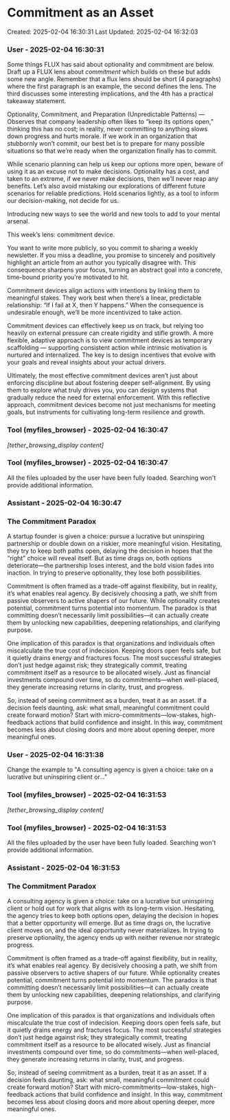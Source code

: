 # Commitment as an Asset

Created: 2025-02-04 16:30:31
Last Updated: 2025-02-04 16:32:03

### User - 2025-02-04 16:30:31

Some things FLUX has said about optionality and commitment are below. Draft up a FLUX lens about *commitment* which builds on these but adds some new angle. Remember that a flux lens should be short (4 paragraphs) where the first paragraph is an example, the second defines the lens. The third discusses some interesting implications, and the 4th has a practical takeaway statement. 



Optionality, Commitment, and Preparation (Unpredictable Patterns) — Observes that company leadership often likes to “keep its options open,” thinking this has no cost; in reality, never committing to anything slows down progress and hurts morale. If we work in an organization that stubbornly won’t commit, our best bet is to prepare for many possible situations so that we’re ready when the organization finally has to commit.

While scenario planning can help us keep our options more open, beware of using it as an excuse not to make decisions. Optionality has a cost, and taken to an extreme, if we never make decisions, then we’ll never reap any benefits. Let’s also avoid mistaking our explorations of different future scenarios for reliable predictions. Hold scenarios lightly, as a tool to inform our decision-making, not decide for us.



Introducing new ways to see the world and new tools to add to your mental arsenal.

This week’s lens: commitment device.

You want to write more publicly, so you commit to sharing a weekly newsletter. If you miss a deadline, you promise to sincerely and positively highlight an article from an author you typically disagree with. This consequence sharpens your focus, turning an abstract goal into a concrete, time-bound priority you’re motivated to hit.

Commitment devices align actions with intentions by linking them to meaningful stakes. They work best when there’s a linear, predictable relationship: “If I fail at X, then Y happens.” When the consequence is undesirable enough, we’ll be more incentivized to take action.

Commitment devices can effectively keep us on track, but relying too heavily on external pressure can create rigidity and stifle growth. A more flexible, adaptive approach is to view commitment devices as temporary scaffolding — supporting consistent action while intrinsic motivation is nurtured and internalized. The key is to design incentives that evolve with your goals and reveal insights about your actual drivers.

Ultimately, the most effective commitment devices aren’t just about enforcing discipline but about fostering deeper self-alignment. By using them to explore what truly drives you, you can design systems that gradually reduce the need for external enforcement. With this reflective approach, commitment devices become not just mechanisms for meeting goals, but instruments for cultivating long-term resilience and growth​.

### Tool (myfiles_browser) - 2025-02-04 16:30:47

*[tether_browsing_display content]*

### Tool (myfiles_browser) - 2025-02-04 16:30:47

All the files uploaded by the user have been fully loaded. Searching won't provide additional information.

### Assistant - 2025-02-04 16:30:47

### The Commitment Paradox

A startup founder is given a choice: pursue a lucrative but uninspiring partnership or double down on a riskier, more meaningful vision. Hesitating, they try to keep both paths open, delaying the decision in hopes that the “right” choice will reveal itself. But as time drags on, both options deteriorate—the partnership loses interest, and the bold vision fades into inaction. In trying to preserve optionality, they lose both possibilities. 

Commitment is often framed as a trade-off against flexibility, but in reality, it’s what enables real agency. By decisively choosing a path, we shift from passive observers to active shapers of our future. While optionality creates potential, commitment turns potential into momentum. The paradox is that committing doesn’t necessarily limit possibilities—it can actually create them by unlocking new capabilities, deepening relationships, and clarifying purpose. 

One implication of this paradox is that organizations and individuals often miscalculate the true cost of indecision. Keeping doors open feels safe, but it quietly drains energy and fractures focus. The most successful strategies don’t just hedge against risk; they strategically commit, treating commitment itself as a resource to be allocated wisely. Just as financial investments compound over time, so do commitments—when well-placed, they generate increasing returns in clarity, trust, and progress.

So, instead of seeing commitment as a burden, treat it as an asset. If a decision feels daunting, ask: what small, meaningful commitment could create forward motion? Start with micro-commitments—low-stakes, high-feedback actions that build confidence and insight. In this way, commitment becomes less about closing doors and more about opening deeper, more meaningful ones.

### User - 2025-02-04 16:31:38

Change the example to "A consulting agency is given a choice: take on a lucrative but uninspiring client or..."

### Tool (myfiles_browser) - 2025-02-04 16:31:53

*[tether_browsing_display content]*

### Tool (myfiles_browser) - 2025-02-04 16:31:53

All the files uploaded by the user have been fully loaded. Searching won't provide additional information.

### Assistant - 2025-02-04 16:31:53

### The Commitment Paradox  

A consulting agency is given a choice: take on a lucrative but uninspiring client or hold out for work that aligns with its long-term vision. Hesitating, the agency tries to keep both options open, delaying the decision in hopes that a better opportunity will emerge. But as time drags on, the lucrative client moves on, and the ideal opportunity never materializes. In trying to preserve optionality, the agency ends up with neither revenue nor strategic progress.  

Commitment is often framed as a trade-off against flexibility, but in reality, it’s what enables real agency. By decisively choosing a path, we shift from passive observers to active shapers of our future. While optionality creates potential, commitment turns potential into momentum. The paradox is that committing doesn’t necessarily limit possibilities—it can actually create them by unlocking new capabilities, deepening relationships, and clarifying purpose.  

One implication of this paradox is that organizations and individuals often miscalculate the true cost of indecision. Keeping doors open feels safe, but it quietly drains energy and fractures focus. The most successful strategies don’t just hedge against risk; they strategically commit, treating commitment itself as a resource to be allocated wisely. Just as financial investments compound over time, so do commitments—when well-placed, they generate increasing returns in clarity, trust, and progress.  

So, instead of seeing commitment as a burden, treat it as an asset. If a decision feels daunting, ask: what small, meaningful commitment could create forward motion? Start with micro-commitments—low-stakes, high-feedback actions that build confidence and insight. In this way, commitment becomes less about closing doors and more about opening deeper, more meaningful ones.

